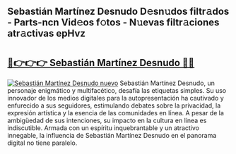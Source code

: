 ## Sebastián Martínez Desnudo D𝚎sn𝚞dos filtr𝚊dos - Parts-ncn Vid𝚎os f𝚘tos - N𝚞evas filtr𝚊ciones atr𝚊ctivas epHvz

# <h2><a href="http://mb1jx23.tromn.icu/?c=Sebasti%c3%a1n+Mart%c3%adnez+Desnudo">🔗👉👉👉 Sebastián Martínez Desnudo 🔗🔗</a></h2>

[![Sebastián Martínez Desnudo nuevo](https://i.imgur.com/pEAQMta.gif)](http://mb1jx23.tromn.icu/?c=Sebasti%c3%a1n+Mart%c3%adnez+Desnudo)
Sebastián Martínez Desnudo, un personaje enigmático y multifacético, desafía las etiquetas simples. Su uso innovador de los medios digitales para la autopresentación ha cautivado y enfurecido a sus seguidores, estimulando debates sobre la privacidad, la expresión artística y la esencia de las comunidades en línea. A pesar de la ambigüedad de sus intenciones, su impacto en la cultura en línea es indiscutible. Armada con un espíritu inquebrantable y un atractivo innegable, la influencia de Sebastián Martínez Desnudo en el panorama digital no tiene paralelo.
